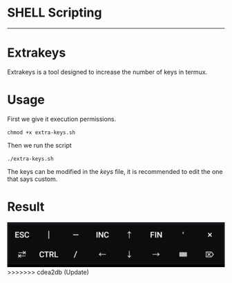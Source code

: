 # SHELL Scripting
----
# Extrakeys
Extrakeys is a tool designed to increase the number of keys in termux.

# Usage
First we give it execution permissions.
```
chmod +x extra-keys.sh
```
Then we run the script
```
./extra-keys.sh
```
The keys can be modified in the *keys* file, it is recommended to edit the one that says custom.

# Result
<img src="https://github.com/JsonSecurity/Images/blob/main/scripts/extrakeys.jpg" />
>>>>>>> cdea2db (Update)
